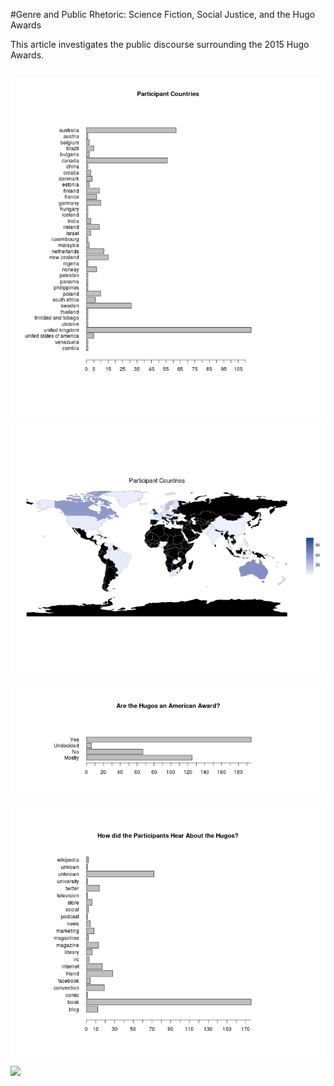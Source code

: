 #Genre and Public Rhetoric: Science Fiction, Social Justice, and the Hugo Awards

This article investigates the public discourse surrounding the 2015 Hugo Awards. 


##
![](./images/country-bar.png)

![](./images/country-map.png)

![](./images/american-bar.png)

![](./images/hear-bar.png)

![](./)
